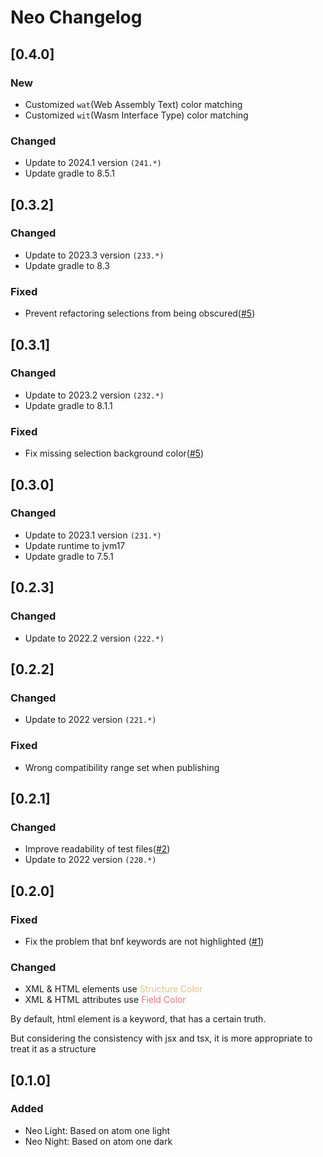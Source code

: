 <!-- Keep a Changelog guide -> https://keepachangelog.com -->

# Neo Changelog

## [0.4.0]
### New
- Customized `wat`(Web Assembly Text) color matching
- Customized `wit`(Wasm Interface Type) color matching
### Changed
- Update to 2024.1 version `(241.*)`
- Update gradle to 8.5.1

## [0.3.2]
### Changed
- Update to 2023.3 version `(233.*)`
- Update gradle to 8.3
### Fixed
- Prevent refactoring selections from being obscured([#5](https://github.com/oovm/neo-intellij/issues/8))

## [0.3.1]
### Changed
- Update to 2023.2 version `(232.*)`
- Update gradle to 8.1.1
### Fixed
- Fix missing selection background color([#5](https://github.com/oovm/neo-intellij/issues/5))

## [0.3.0]
### Changed
- Update to 2023.1 version `(231.*)`
- Update runtime to jvm17
- Update gradle to 7.5.1

## [0.2.3]
### Changed
- Update to 2022.2 version `(222.*)`

## [0.2.2]
### Changed
- Update to 2022 version `(221.*)`
### Fixed
- Wrong compatibility range set when publishing
## [0.2.1]
### Changed
- Improve readability of test files([#2](https://github.com/oovm/neo-intellij/issues/2))
- Update to 2022 version `(220.*)`

## [0.2.0]
### Fixed
- Fix the problem that bnf keywords are not highlighted ([#1](https://github.com/oovm/neo-intellij/pull/1))

### Changed

- XML & HTML elements use <span style="color:#E5C17C">Structure Color</span>
- XML & HTML attributes use <span style="color:#F07178">Field Color</span>

By default, html element is a keyword, that has a certain truth.

But considering the consistency with jsx and tsx, it is more appropriate to treat it as a structure

## [0.1.0]
### Added
- Neo Light: Based on atom one light
- Neo Night: Based on atom one dark
